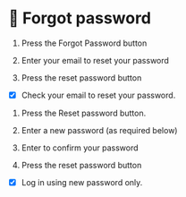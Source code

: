 # 🔐 Forgot password

1. Press the Forgot Password button





1. Enter your email to reset your password&#x20;
2. Press the reset password button



* [x] Check your email to reset your password.



1. Press the Reset password button.



1. Enter a new password (as required below)
2. Enter to confirm your password
3. Press the reset password button

* [x] Log in using new password only.
